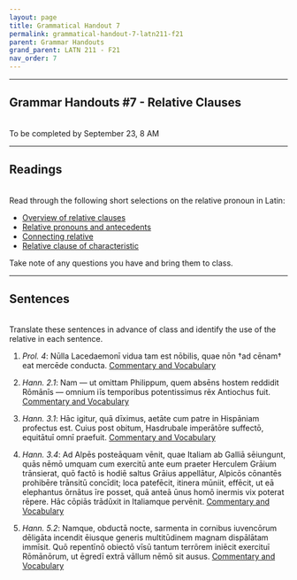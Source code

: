 ```yaml
---
layout: page
title: Grammatical Handout 7
permalink: grammatical-handout-7-latn211-f21
parent: Grammar Handouts
grand_parent: LATN 211 - F21
nav_order: 7
---
```

***

## Grammar Handouts #7 - Relative Clauses
&nbsp;  
To be completed by September 23, 8 AM

***

## Readings
&nbsp;  
Read through the following short selections on the relative pronoun in Latin:
 - [Overview of relative clauses](https://lingualatina.github.io/textbook/presentation/11-relative-clauses/overview/)
 - [Relative pronouns and antecedents](https://lingualatina.github.io/textbook/presentation/11-relative-clauses/pronoun-and-antecedent/)
 - [Connecting relative](https://lingualatina.github.io/textbook/presentation/11-relative-clauses/connecting-relative/)
 - [Relative clause of characteristic](https://lingualatina.github.io/textbook/presentation/11-relative-clauses/relative-clauses-of-characteristic/)

Take note of any questions you have and bring them to class.

***

## Sentences
&nbsp;  
Translate these sentences in advance of class and identify the use of the relative in each sentence.

1. *Prol. 4*: Nūlla Lacedaemonī vidua tam est nōbilis, quae nōn †ad cēnam† eat mercēde conducta. [Commentary and Vocabulary](http://dcc.dickinson.edu/nepos-hannibal/prologus)

2. *Hann. 2.1*: Nam — ut omittam Philippum, quem absēns hostem reddidit Rōmānīs — omnium iīs temporibus potentissimus rēx Antiochus fuit. [Commentary and Vocabulary](http://dcc.dickinson.edu/nepos-hannibal/chapter-2)

3. *Hann. 3.1*: Hāc igitur, quā dīximus, aetāte cum patre in Hispāniam profectus est. Cuius post obitum, Hasdrubale imperātōre suffectō, equitātuī omnī praefuit. [Commentary and Vocabulary](http://dcc.dickinson.edu/nepos-hannibal/chapter-3)

4. *Hann. 3.4*: Ad Alpēs posteāquam vēnit, quae Italiam ab Galliā sēiungunt, quās nēmō umquam cum exercitū ante eum praeter Herculem Grāium trānsierat, quō factō is hodiē saltus Grāius appellātur, Alpicōs cōnantēs prohibēre trānsitū concīdit; loca patefēcit, itinera mūniit, effēcit, ut eā elephantus ōrnātus īre posset, quā anteā ūnus homō inermis vix poterat rēpere. Hāc cōpiās trādūxit in Italiamque pervēnit. [Commentary and Vocabulary](http://dcc.dickinson.edu/nepos-hannibal/chapter-3)

5. *Hann. 5.2*:  Namque, obductā nocte, sarmenta in cornibus iuvencōrum dēligāta incendit ēiusque generis multitūdinem magnam dispālātam immīsit. Quō repentīnō obiectō vīsū tantum terrōrem iniēcit exercituī Rōmānōrum, ut ēgredī extrā vāllum nēmō sit ausus. [Commentary and Vocabulary](http://dcc.dickinson.edu/nepos-hannibal/chapter-5)
